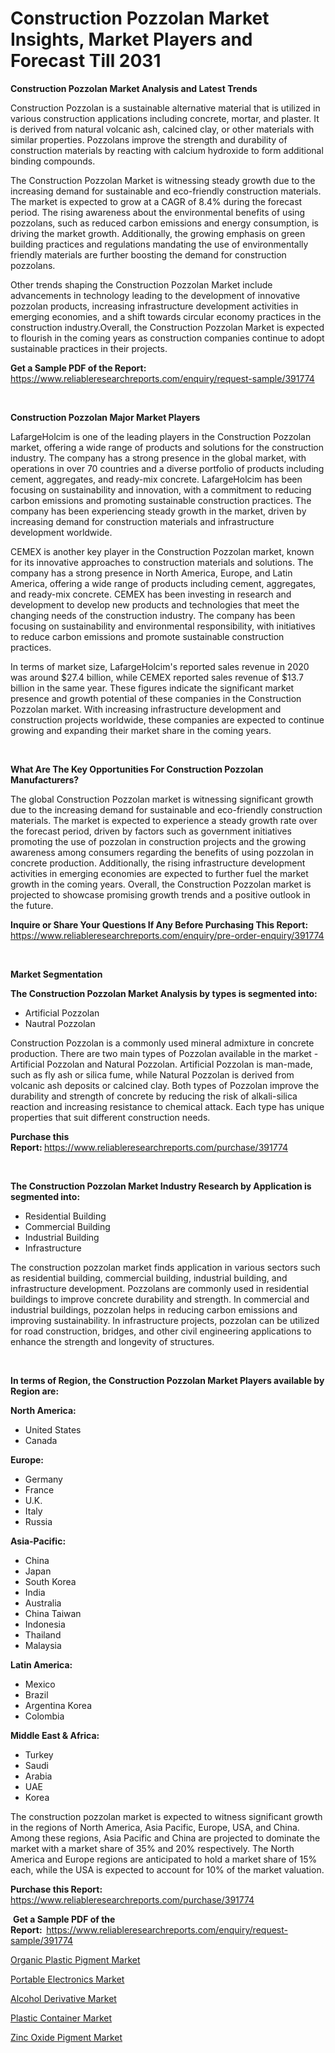 <p><h1>Construction Pozzolan Market Insights, Market Players and Forecast Till 2031</h1></p><p><strong>Construction Pozzolan Market Analysis and Latest Trends</strong></p>
<p><p>Construction Pozzolan is a sustainable alternative material that is utilized in various construction applications including concrete, mortar, and plaster. It is derived from natural volcanic ash, calcined clay, or other materials with similar properties. Pozzolans improve the strength and durability of construction materials by reacting with calcium hydroxide to form additional binding compounds.</p><p>The Construction Pozzolan Market is witnessing steady growth due to the increasing demand for sustainable and eco-friendly construction materials. The market is expected to grow at a CAGR of 8.4% during the forecast period. The rising awareness about the environmental benefits of using pozzolans, such as reduced carbon emissions and energy consumption, is driving the market growth. Additionally, the growing emphasis on green building practices and regulations mandating the use of environmentally friendly materials are further boosting the demand for construction pozzolans.</p><p>Other trends shaping the Construction Pozzolan Market include advancements in technology leading to the development of innovative pozzolan products, increasing infrastructure development activities in emerging economies, and a shift towards circular economy practices in the construction industry.Overall, the Construction Pozzolan Market is expected to flourish in the coming years as construction companies continue to adopt sustainable practices in their projects.</p></p>
<p><strong>Get a Sample PDF of the Report:&nbsp;</strong> <a href="https://www.reliableresearchreports.com/enquiry/request-sample/391774">https://www.reliableresearchreports.com/enquiry/request-sample/391774</a></p>
<p>&nbsp;</p>
<p><strong>Construction Pozzolan Major Market Players</strong></p>
<p><p>LafargeHolcim is one of the leading players in the Construction Pozzolan market, offering a wide range of products and solutions for the construction industry. The company has a strong presence in the global market, with operations in over 70 countries and a diverse portfolio of products including cement, aggregates, and ready-mix concrete. LafargeHolcim has been focusing on sustainability and innovation, with a commitment to reducing carbon emissions and promoting sustainable construction practices. The company has been experiencing steady growth in the market, driven by increasing demand for construction materials and infrastructure development worldwide.</p><p>CEMEX is another key player in the Construction Pozzolan market, known for its innovative approaches to construction materials and solutions. The company has a strong presence in North America, Europe, and Latin America, offering a wide range of products including cement, aggregates, and ready-mix concrete. CEMEX has been investing in research and development to develop new products and technologies that meet the changing needs of the construction industry. The company has been focusing on sustainability and environmental responsibility, with initiatives to reduce carbon emissions and promote sustainable construction practices.</p><p>In terms of market size, LafargeHolcim's reported sales revenue in 2020 was around $27.4 billion, while CEMEX reported sales revenue of $13.7 billion in the same year. These figures indicate the significant market presence and growth potential of these companies in the Construction Pozzolan market. With increasing infrastructure development and construction projects worldwide, these companies are expected to continue growing and expanding their market share in the coming years.</p></p>
<p>&nbsp;</p>
<p><strong>What Are The Key Opportunities For Construction Pozzolan Manufacturers?</strong></p>
<p><p>The global Construction Pozzolan market is witnessing significant growth due to the increasing demand for sustainable and eco-friendly construction materials. The market is expected to experience a steady growth rate over the forecast period, driven by factors such as government initiatives promoting the use of pozzolan in construction projects and the growing awareness among consumers regarding the benefits of using pozzolan in concrete production. Additionally, the rising infrastructure development activities in emerging economies are expected to further fuel the market growth in the coming years. Overall, the Construction Pozzolan market is projected to showcase promising growth trends and a positive outlook in the future.</p></p>
<p><strong>Inquire or Share Your Questions If Any Before Purchasing This Report:</strong> <a href="https://www.reliableresearchreports.com/enquiry/pre-order-enquiry/391774">https://www.reliableresearchreports.com/enquiry/pre-order-enquiry/391774</a></p>
<p>&nbsp;</p>
<p><strong>Market Segmentation</strong></p>
<p><strong>The Construction Pozzolan Market Analysis by types is segmented into:</strong></p>
<p><ul><li>Artificial Pozzolan</li><li>Nautral Pozzolan</li></ul></p>
<p><p>Construction Pozzolan is a commonly used mineral admixture in concrete production. There are two main types of Pozzolan available in the market - Artificial Pozzolan and Natural Pozzolan. Artificial Pozzolan is man-made, such as fly ash or silica fume, while Natural Pozzolan is derived from volcanic ash deposits or calcined clay. Both types of Pozzolan improve the durability and strength of concrete by reducing the risk of alkali-silica reaction and increasing resistance to chemical attack. Each type has unique properties that suit different construction needs.</p></p>
<p><strong>Purchase this Report:&nbsp;</strong><a href="https://www.reliableresearchreports.com/purchase/391774">https://www.reliableresearchreports.com/purchase/391774</a></p>
<p>&nbsp;</p>
<p><strong>The Construction Pozzolan Market Industry Research by Application is segmented into:</strong></p>
<p><ul><li>Residential Building</li><li>Commercial Building</li><li>Industrial Building</li><li>Infrastructure</li></ul></p>
<p><p>The construction pozzolan market finds application in various sectors such as residential building, commercial building, industrial building, and infrastructure development. Pozzolans are commonly used in residential buildings to improve concrete durability and strength. In commercial and industrial buildings, pozzolan helps in reducing carbon emissions and improving sustainability. In infrastructure projects, pozzolan can be utilized for road construction, bridges, and other civil engineering applications to enhance the strength and longevity of structures.</p></p>
<p>&nbsp;</p>
<p><strong>In terms of Region, the Construction Pozzolan Market Players available by Region are:</strong></p>
<p>
    <p> <strong> North America: </strong>
        <ul>
            <li>United States</li>
            <li>Canada</li>
        </ul>
        </p> 
    <p> <strong> Europe: </strong>
        <ul>
            <li>Germany</li>
            <li>France</li>
            <li>U.K.</li>
            <li>Italy</li>
            <li>Russia</li>
        </ul>
        </p> 
    <p> <strong> Asia-Pacific: </strong>
        <ul>
            <li>China</li>
            <li>Japan</li>
            <li>South Korea</li>
            <li>India</li>
            <li>Australia</li>
            <li>China Taiwan</li>
            <li>Indonesia</li>
            <li>Thailand</li>
            <li>Malaysia</li>
        </ul>
        </p> 
    <p> <strong> Latin America: </strong>
        <ul>
            <li>Mexico</li>
            <li>Brazil</li>
            <li>Argentina Korea</li>
            <li>Colombia</li>
        </ul>
        </p> 
    <p> <strong> Middle East & Africa: </strong>
        <ul>
            <li>Turkey</li>
            <li>Saudi</li>
            <li>Arabia</li>
            <li>UAE</li>
            <li>Korea</li>
        </ul>
    </p>
    </p>
<p><p>The construction pozzolan market is expected to witness significant growth in the regions of North America, Asia Pacific, Europe, USA, and China. Among these regions, Asia Pacific and China are projected to dominate the market with a market share of 35% and 20% respectively. The North America and Europe regions are anticipated to hold a market share of 15% each, while the USA is expected to account for 10% of the market valuation.</p></p>
<p><strong>Purchase this Report: </strong><a href="https://www.reliableresearchreports.com/purchase/391774">https://www.reliableresearchreports.com/purchase/391774</a></p>
<p>&nbsp;<strong>Get a Sample PDF of the Report:&nbsp;&nbsp;</strong><a href="https://www.reliableresearchreports.com/enquiry/request-sample/391774">https://www.reliableresearchreports.com/enquiry/request-sample/391774</a></p>
<p><strong></strong></p>
<p><p><a href="https://meowing-canidae-761.notion.site/Organic-Plastic-Pigment-Market-Size-Growing-and-Forecasted-for-period-from-2024-2031-and-provides--2de5b5ce71574cb9ace08fad339b662a">Organic Plastic Pigment Market</a></p><p><a href="https://view.publitas.com/reportprime-1/portable-electronics-market-research-report-the-key-to-successful-business-strategy-forecasted-for-period-from-2024-2031/">Portable Electronics Market</a></p><p><a href="https://military-diascia-e68.notion.site/Alcohol-Derivative-Market-Size-Global-Industry-Overview-Market-Segmentation-and-Forecast-2024-to--7c21b95e5de2442b8fb78061e0d734c4">Alcohol Derivative Market</a></p><p><a href="https://view.publitas.com/reportprime-1/plastic-container-market-size-focuses-on-market-dynamics-in-depth-analysis-and-future-projections-of-its-market-forecasted-for-period-from-2024-to-2031/">Plastic Container Market</a></p><p><a href="https://sudsy-motorcycle-bbc.notion.site/Zinc-Oxide-Pigment-Market-Analysis-Examines-its-Scope-on-Growth-Opportunities-and-Forecasted-Trends-31cf9be17c3e4f039dfcc51b7565378a">Zinc Oxide Pigment Market</a></p></p>